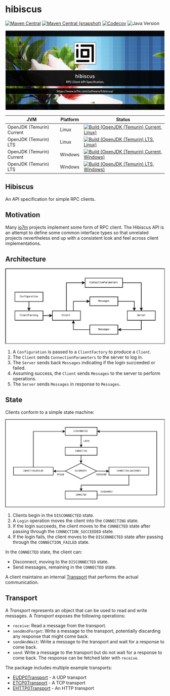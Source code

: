 hibiscus
===

[![Maven Central](https://img.shields.io/maven-central/v/com.io7m.hibiscus/com.io7m.hibiscus.svg?style=flat-square)](http://search.maven.org/#search%7Cga%7C1%7Cg%3A%22com.io7m.hibiscus%22)
[![Maven Central (snapshot)](https://img.shields.io/nexus/s/com.io7m.hibiscus/com.io7m.hibiscus?server=https%3A%2F%2Fs01.oss.sonatype.org&style=flat-square)](https://s01.oss.sonatype.org/content/repositories/snapshots/com/io7m/hibiscus/)
[![Codecov](https://img.shields.io/codecov/c/github/io7m-com/hibiscus.svg?style=flat-square)](https://codecov.io/gh/io7m-com/hibiscus)
![Java Version](https://img.shields.io/badge/21-java?label=java&color=e6c35c)

![com.io7m.hibiscus](./src/site/resources/hibiscus.jpg?raw=true)

| JVM | Platform | Status |
|-----|----------|--------|
| OpenJDK (Temurin) Current | Linux | [![Build (OpenJDK (Temurin) Current, Linux)](https://img.shields.io/github/actions/workflow/status/io7m-com/hibiscus/main.linux.temurin.current.yml)](https://www.github.com/io7m-com/hibiscus/actions?query=workflow%3Amain.linux.temurin.current)|
| OpenJDK (Temurin) LTS | Linux | [![Build (OpenJDK (Temurin) LTS, Linux)](https://img.shields.io/github/actions/workflow/status/io7m-com/hibiscus/main.linux.temurin.lts.yml)](https://www.github.com/io7m-com/hibiscus/actions?query=workflow%3Amain.linux.temurin.lts)|
| OpenJDK (Temurin) Current | Windows | [![Build (OpenJDK (Temurin) Current, Windows)](https://img.shields.io/github/actions/workflow/status/io7m-com/hibiscus/main.windows.temurin.current.yml)](https://www.github.com/io7m-com/hibiscus/actions?query=workflow%3Amain.windows.temurin.current)|
| OpenJDK (Temurin) LTS | Windows | [![Build (OpenJDK (Temurin) LTS, Windows)](https://img.shields.io/github/actions/workflow/status/io7m-com/hibiscus/main.windows.temurin.lts.yml)](https://www.github.com/io7m-com/hibiscus/actions?query=workflow%3Amain.windows.temurin.lts)|

## Hibiscus

An API specification for simple RPC clients.

## Motivation

Many [io7m](https://www.io7m.com/) projects implement some form of RPC client.
The Hibiscus API is an attempt to define some common interface types so that
unrelated projects nevertheless end up with a consistent look and feel across
client implementations.

## Architecture

![architecture](./src/site/resources/arch.png?raw=true)

1. A `Configuration` is passed to a `ClientFactory` to produce a `Client`.
2. The `Client` sends `ConnectionParameters` to the server to log in.
3. The `Server` sends back `Messages` indicating if the login succeeded or
   failed.
4. Assuming success, the `Client` sends `Messages` to the server to perform
   operations.
5. The `Server` sends `Messages` in response to `Messages`.

## State

Clients conform to a simple state machine:

![state](./src/site/resources/state.png?raw=true)

1. Clients begin in the `DISCONNECTED` state.
2. A `Login` operation moves the client into the `CONNECTING` state.
3. If the login succeeds, the client moves to the `CONNECTED` state after
   passing through the `CONNECTION_SUCCEEDED` state.
4. If the login fails, the client moves to the `DISCONNECTED` state after
   passing through the `CONNECTION_FAILED` state.

In the `CONNECTED` state, the client can:

* Disconnect, moving to the `DISCONNECTED` state.
* Send messages, remaining in the `CONNECTED` state.

A client maintains an internal [Transport](#transport) that performs
the actual communication.

## Transport

A _Transport_ represents an object that can be used to read and write messages.
A _Transport_ exposes the following operations:

  * `receive`: Read a message from the transport.
  * `sendAndForget`: Write a message to the transport, potentially discarding
                     any response that might come back.
  * `sendAndWait`: Write a message to the transport and wait for a response
                   to come back.
  * `send`: Write a message to the transport but do not wait for a response
            to come back. The response can be fetched later with `receive`.

The package includes multiple example transports:

  * [EUDP0Transport](com.io7m.hibiscus.examples/src/main/java/com/io7m/hibiscus/examples/udp0/EUDP0Transport.java) - A UDP transport
  * [ETCP0Transport](com.io7m.hibiscus.examples/src/main/java/com/io7m/hibiscus/examples/tcp0/ETCP0Transport.java) - A TCP transport
  * [EHTTP0Transport](com.io7m.hibiscus.examples/src/main/java/com/io7m/hibiscus/examples/http0/EHTTP0Transport.java) - An HTTP transport

